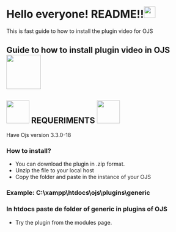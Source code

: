 <h1>Hello everyone! README!!<img src="https://raw.githubusercontent.com/iampavangandhi/iampavangandhi/master/gifs/Hi.gif" width="30px"></h1>
<p>This is fast guide to how to install the plugin video for OJS</p>
<h2>Guide to how to install plugin video in OJS <img src="https://media.giphy.com/media/v1.Y2lkPTc5MGI3NjExeXA5OGE4cGg4emtkYWFoMWR0dGhuMTV4bjdrdDJxNXNvZmx4cDZ4NyZlcD12MV9naWZzX3NlYXJjaCZjdD1n/A1oBMukTqFfkoY1HiH/giphy.gif" width="90px"></h2>
<h2><img src="https://media.giphy.com/media/IT6kBZ1k5oEeI/giphy.gif?cid=790b7611mpnzhnskrn1y4d2hcg2hvs3onsse7xqd1jq4quuu&ep=v1_gifs_search&rid=giphy.gif&ct=g" width="60px"> REQUERIMENTS <img src="https://media.giphy.com/media/IT6kBZ1k5oEeI/giphy.gif?cid=790b7611mpnzhnskrn1y4d2hcg2hvs3onsse7xqd1jq4quuu&ep=v1_gifs_search&rid=giphy.gif&ct=g" width="60px"> </h2>
Have Ojs version 3.3.0-18

### How to install?
- You can download the plugin in .zip format.
- Unzip the file to your local host
- Copy the folder and paste in the instance of your OJS
### Example: C:\xampp\htdocs\ojs\plugins\generic
### In htdocs paste de folder of generic in plugins of OJS
- Try the plugin from the modules page.

